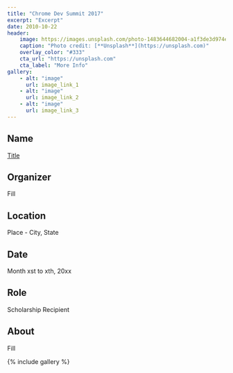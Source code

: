 ```yaml
---
title: "Chrome Dev Summit 2017"
excerpt: "Excerpt"
date: 2010-10-22
header:
	image: https://images.unsplash.com/photo-1483644682004-a1f3de3d974e?dpr=1&auto=compress,format&fit=max&w=1000&q=80&cs=tinysrgb&crop=
	caption: "Photo credit: [**Unsplash**](https://unsplash.com)"
	overlay_color: "#333"
	cta_url: "https://unsplash.com"
	cta_label: "More Info"
gallery:
	- alt: "image"
	  url: image_link_1
	- alt: "image"
	  url: image_link_2
	- alt: "image"
	  url: image_link_3
---
```


## Name

<a title="" href="link" target="_blank" rel="noopener">Title</a>

## Organizer

Fill

## Location

Place - City, State

## Date

Month xst to xth, 20xx

## Role

Scholarship Recipient

## About

Fill

{% include gallery %}